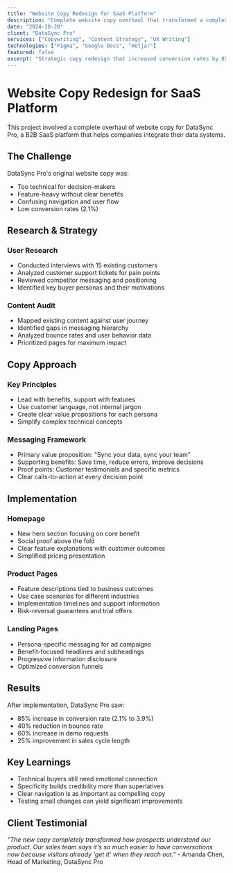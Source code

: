 ```yaml
---
title: "Website Copy Redesign for SaaS Platform"
description: "Complete website copy overhaul that transformed a complex technical product into clear, compelling messaging that converts visitors into customers."
date: "2024-10-20"
client: "DataSync Pro"
services: ["Copywriting", "Content Strategy", "UX Writing"]
technologies: ["Figma", "Google Docs", "Hotjar"]
featured: false
excerpt: "Strategic copy redesign that increased conversion rates by 85% through clear, benefit-focused messaging."
---
```


# Website Copy Redesign for SaaS Platform

This project involved a complete overhaul of website copy for DataSync Pro, a B2B SaaS platform that helps companies integrate their data systems.

## The Challenge

DataSync Pro's original website copy was:
- Too technical for decision-makers
- Feature-heavy without clear benefits
- Confusing navigation and user flow
- Low conversion rates (2.1%)

## Research & Strategy

### User Research
- Conducted interviews with 15 existing customers
- Analyzed customer support tickets for pain points
- Reviewed competitor messaging and positioning
- Identified key buyer personas and their motivations

### Content Audit
- Mapped existing content against user journey
- Identified gaps in messaging hierarchy
- Analyzed bounce rates and user behavior data
- Prioritized pages for maximum impact

## Copy Approach

### Key Principles
- Lead with benefits, support with features
- Use customer language, not internal jargon
- Create clear value propositions for each persona
- Simplify complex technical concepts

### Messaging Framework
- Primary value proposition: "Sync your data, sync your team"
- Supporting benefits: Save time, reduce errors, improve decisions
- Proof points: Customer testimonials and specific metrics
- Clear calls-to-action at every decision point

## Implementation

### Homepage
- New hero section focusing on core benefit
- Social proof above the fold
- Clear feature explanations with customer outcomes
- Simplified pricing presentation

### Product Pages
- Feature descriptions tied to business outcomes
- Use case scenarios for different industries
- Implementation timelines and support information
- Risk-reversal guarantees and trial offers

### Landing Pages
- Persona-specific messaging for ad campaigns
- Benefit-focused headlines and subheadings
- Progressive information disclosure
- Optimized conversion funnels

## Results

After implementation, DataSync Pro saw:
- 85% increase in conversion rate (2.1% to 3.9%)
- 40% reduction in bounce rate
- 60% increase in demo requests
- 25% improvement in sales cycle length

## Key Learnings

- Technical buyers still need emotional connection
- Specificity builds credibility more than superlatives
- Clear navigation is as important as compelling copy
- Testing small changes can yield significant improvements

## Client Testimonial

*"The new copy completely transformed how prospects understand our product. Our sales team says it's so much easier to have conversations now because visitors already 'get it' when they reach out."* - Amanda Chen, Head of Marketing, DataSync Pro